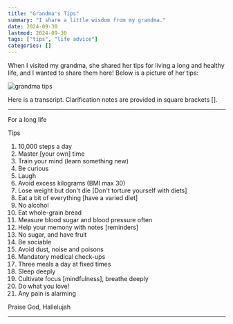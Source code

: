 ```yaml
---
title: "Grandma's Tips"
summary: "I share a little wisdom from my grandma."
date: 2024-09-30
lastmod: 2024-09-30
tags: ["tips", "life advice"]
categories: []
---
```


When I visited my grandma, she shared her tips for living a long and healthy life, and I wanted to share them here! Below is a picture of her tips:

![grandma tips](/photos/grandmas-tips.jpeg)

Here is a transcript. Clarification notes are provided in square brackets [].

---

For a long life

Tips

1. 10,000 steps a day
2. Master [your own] time
3. Train your mind (learn something new)
4. Be curious
5. Laugh
6. Avoid excess kilograms (BMI max 30)
7. Lose weight but don't die [Don't torture yourself with diets]
8. Eat a bit of everything [have a varied diet]
9. No alcohol
10. Eat whole-grain bread
11. Measure blood sugar and blood pressure often
12. Help your memony with notes [reminders]
13. No sugar, and have fruit
14. Be sociable
15. Avoid dust, noise and poisons
16. Mandatory medical check-ups
17. Three meals a day at fixed times
18. Sleep deeply
19. Cultivate focus [mindfulness], breathe deeply
20. Do what you love!
21. Any pain is alarming

Praise God, Hallelujah

---
